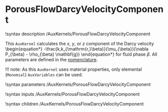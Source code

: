 # PorousFlowDarcyVelocityComponent
!syntax description /AuxKernels/PorousFlowDarcyVelocityComponent

This `AuxKernel` calculates the *x*, *y*, or *z* component of the Darcy velocity
\begin{equation*}
  -\frac{k\,k_{\mathrm{r,}\beta}}{\mu_{\beta}}(\nabla P_{\beta} - \rho_{\beta} \mathbf{g})
\end{equation*}
for fluid phase $\beta$. All parameters are defined in the [nomenclature](/porous_flow/nomenclature.md).

!!! note:
    As this `AuxKernel` uses material properties, only elemental (`Monomial`) `AuxVariables`
    can be used.

!syntax parameters /AuxKernels/PorousFlowDarcyVelocityComponent

!syntax inputs /AuxKernels/PorousFlowDarcyVelocityComponent

!syntax children /AuxKernels/PorousFlowDarcyVelocityComponent
